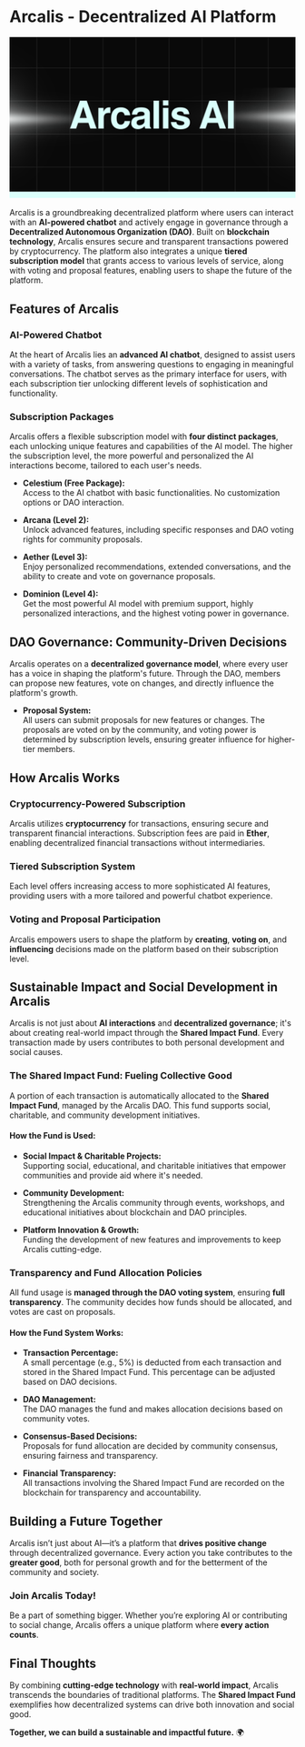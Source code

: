 # Arcalis - Decentralized AI Platform
![Arcalis Logo](ARCALISAI.png "Logo Arcalis")

Arcalis is a groundbreaking decentralized platform where users can interact with an **AI-powered chatbot** and actively engage in governance through a **Decentralized Autonomous Organization (DAO)**. Built on **blockchain technology**, Arcalis ensures secure and transparent transactions powered by cryptocurrency. The platform also integrates a unique **tiered subscription model** that grants access to various levels of service, along with voting and proposal features, enabling users to shape the future of the platform.

## Features of Arcalis

### AI-Powered Chatbot

At the heart of Arcalis lies an **advanced AI chatbot**, designed to assist users with a variety of tasks, from answering questions to engaging in meaningful conversations. The chatbot serves as the primary interface for users, with each subscription tier unlocking different levels of sophistication and functionality.

### Subscription Packages

Arcalis offers a flexible subscription model with **four distinct packages**, each unlocking unique features and capabilities of the AI model. The higher the subscription level, the more powerful and personalized the AI interactions become, tailored to each user's needs.

- **Celestium (Free Package):**  
  Access to the AI chatbot with basic functionalities. No customization options or DAO interaction.
  
- **Arcana (Level 2):**  
  Unlock advanced features, including specific responses and DAO voting rights for community proposals.

- **Aether (Level 3):**  
  Enjoy personalized recommendations, extended conversations, and the ability to create and vote on governance proposals.

- **Dominion (Level 4):**  
  Get the most powerful AI model with premium support, highly personalized interactions, and the highest voting power in governance.

## DAO Governance: Community-Driven Decisions

Arcalis operates on a **decentralized governance model**, where every user has a voice in shaping the platform's future. Through the DAO, members can propose new features, vote on changes, and directly influence the platform's growth.

- **Proposal System:**  
  All users can submit proposals for new features or changes. The proposals are voted on by the community, and voting power is determined by subscription levels, ensuring greater influence for higher-tier members.

## How Arcalis Works

### Cryptocurrency-Powered Subscription

Arcalis utilizes **cryptocurrency** for transactions, ensuring secure and transparent financial interactions. Subscription fees are paid in **Ether**, enabling decentralized financial transactions without intermediaries.

### Tiered Subscription System

Each level offers increasing access to more sophisticated AI features, providing users with a more tailored and powerful chatbot experience. 

### Voting and Proposal Participation

Arcalis empowers users to shape the platform by **creating**, **voting on**, and **influencing** decisions made on the platform based on their subscription level.

## Sustainable Impact and Social Development in Arcalis

Arcalis is not just about **AI interactions** and **decentralized governance**; it's about creating real-world impact through the **Shared Impact Fund**. Every transaction made by users contributes to both personal development and social causes.

### The Shared Impact Fund: Fueling Collective Good

A portion of each transaction is automatically allocated to the **Shared Impact Fund**, managed by the Arcalis DAO. This fund supports social, charitable, and community development initiatives.

#### How the Fund is Used:

- **Social Impact & Charitable Projects:**  
  Supporting social, educational, and charitable initiatives that empower communities and provide aid where it's needed.

- **Community Development:**  
  Strengthening the Arcalis community through events, workshops, and educational initiatives about blockchain and DAO principles.

- **Platform Innovation & Growth:**  
  Funding the development of new features and improvements to keep Arcalis cutting-edge.

### Transparency and Fund Allocation Policies

All fund usage is **managed through the DAO voting system**, ensuring **full transparency**. The community decides how funds should be allocated, and votes are cast on proposals.

#### How the Fund System Works:

- **Transaction Percentage:**  
  A small percentage (e.g., 5%) is deducted from each transaction and stored in the Shared Impact Fund. This percentage can be adjusted based on DAO decisions.

- **DAO Management:**  
  The DAO manages the fund and makes allocation decisions based on community votes.

- **Consensus-Based Decisions:**  
  Proposals for fund allocation are decided by community consensus, ensuring fairness and transparency.

- **Financial Transparency:**  
  All transactions involving the Shared Impact Fund are recorded on the blockchain for transparency and accountability.

## Building a Future Together

Arcalis isn’t just about AI—it’s a platform that **drives positive change** through decentralized governance. Every action you take contributes to the **greater good**, both for personal growth and for the betterment of the community and society.

### Join Arcalis Today!

Be a part of something bigger. Whether you’re exploring AI or contributing to social change, Arcalis offers a unique platform where **every action counts**.

## Final Thoughts

By combining **cutting-edge technology** with **real-world impact**, Arcalis transcends the boundaries of traditional platforms. The **Shared Impact Fund** exemplifies how decentralized systems can drive both innovation and social good.

**Together, we can build a sustainable and impactful future.** 🌍
